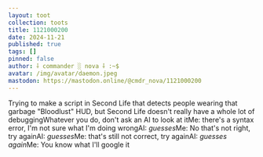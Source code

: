 ```yaml
---
layout: toot
collection: toots
title: 1121000200
date: 2024-11-21
published: true
tags: []
pinned: false
author: ⸸ commander ░ nova ⸸ :~$
avatar: /img/avatar/daemon.jpeg
mastodon: https://mastodon.online/@cmdr_nova/1121000200
---
```


Trying to make a script in Second Life that detects people wearing that garbage "Bloodlust" HUD, but Second Life doesn't really have a whole lot of debuggingWhatever you do, don't ask an AI to look at itMe: there's a syntax error, I'm not sure what I'm doing wrongAI: *guesses*Me: No that's not right, try againAI: *guesses*Me: that's still not correct, try againAI: *guesses again*Me: You know what I'll google it
